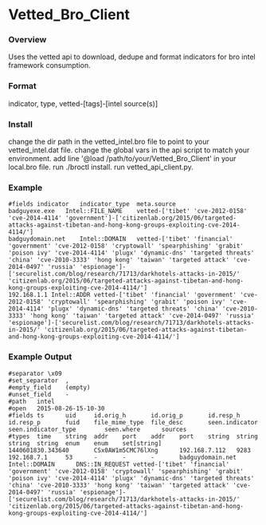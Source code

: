 # Vetted_Bro_Client

### Overview

Uses the vetted api to download, dedupe and format indicators for bro intel framework consumption.

### Format

indicator, type, vetted-[tags]-[intel source(s)]

### Install

change the dir path in the vetted_intel.bro file to point to your vetted_intel.dat file. change the global vars in the api script to match your environment. add line '@load /path/to/your/Vetted_Bro_Client' in your local.bro file. run ./broctl install. run vetted_api_client.py. 

### Example

```
#fields	indicator	indicator_type	meta.source
badguyexe.exe	Intel::FILE_NAME	vetted-['tibet' 'cve-2012-0158' 'cve-2014-4114' 'government']-['citizenlab.org/2015/06/targeted-attacks-against-tibetan-and-hong-kong-groups-exploiting-cve-2014-4114/']
badguydomain.net	Intel::DOMAIN	vetted-['tibet' 'financial' 'government' 'cve-2012-0158' 'cryptowall' 'spearphishing' 'grabit' 'poison ivy' 'cve-2014-4114' 'plugx' 'dynamic-dns' 'targeted threats' 'china' 'cve-2010-3333' 'hong kong' 'taiwan' 'targeted attack' 'cve-2014-0497' 'russia' 'espionage']-['securelist.com/blog/research/71713/darkhotels-attacks-in-2015/' 'citizenlab.org/2015/06/targeted-attacks-against-tibetan-and-hong-kong-groups-exploiting-cve-2014-4114/']
192.168.1.1	Intel::ADDR	vetted-['tibet' 'financial' 'government' 'cve-2012-0158' 'cryptowall' 'spearphishing' 'grabit' 'poison ivy' 'cve-2014-4114' 'plugx' 'dynamic-dns' 'targeted threats' 'china' 'cve-2010-3333' 'hong kong' 'taiwan' 'targeted attack' 'cve-2014-0497' 'russia' 'espionage']-['securelist.com/blog/research/71713/darkhotels-attacks-in-2015/' 'citizenlab.org/2015/06/targeted-attacks-against-tibetan-and-hong-kong-groups-exploiting-cve-2014-4114/']
```

### Example Output

```
#separator \x09
#set_separator  ,
#empty_field    (empty)
#unset_field    -
#path   intel
#open   2015-08-26-15-10-30
#fields ts      uid     id.orig_h       id.orig_p       id.resp_h       id.resp_p       fuid    file_mime_type  file_desc       seen.indicator  seen.indicator_type        seen.where      sources
#types  time    string  addr    port    addr    port    string  string  string  string  enum    enum    set[string]
1440601830.343640       CSx0AW1m5CMC76lXng      192.168.7.112   9283    192.168.7.1     53      -       -       -       badguydomain.net  Intel::DOMAIN      DNS::IN_REQUEST vetted-['tibet' 'financial' 'government' 'cve-2012-0158' 'cryptowall' 'spearphishing' 'grabit' 'poison ivy' 'cve-2014-4114' 'plugx' 'dynamic-dns' 'targeted threats' 'china' 'cve-2010-3333' 'hong kong' 'taiwan' 'targeted attack' 'cve-2014-0497' 'russia' 'espionage']-['securelist.com/blog/research/71713/darkhotels-attacks-in-2015/' 'citizenlab.org/2015/06/targeted-attacks-against-tibetan-and-hong-kong-groups-exploiting-cve-2014-4114/']
```
